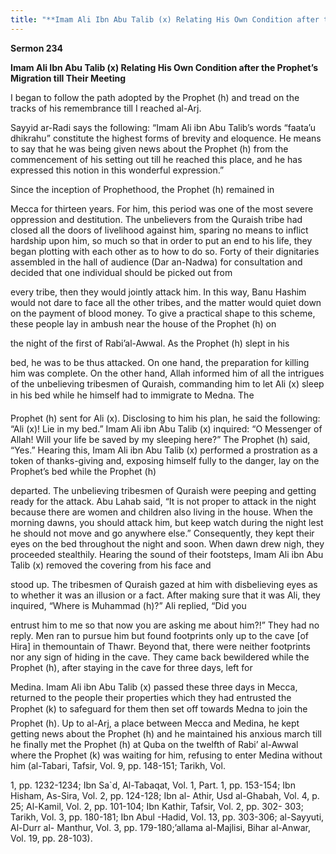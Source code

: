 ```yaml
---
title: "**Imam Ali Ibn Abu Talib (x) Relating His Own Condition after the Prophet’s Migration till Their Meeting**" 
---
```

**Sermon 234**

**Imam Ali Ibn Abu Talib \(x\) Relating His Own Condition after the Prophet’s Migration till Their Meeting**

I began to follow the path adopted by the Prophet \(h\) and tread on the tracks of his remembrance till I reached al\-Arj\.

Sayyid ar\-Radi says the following: “Imam Ali ibn Abu Talib’s words “faata’u dhikrahu” constitute the highest forms of brevity and eloquence\. He means to say that he was being given news about the Prophet \(h\) from the commencement of his setting out till he reached this place, and he has expressed this notion in this wonderful expression\.”

Since the inception of Prophethood, the Prophet \(h\) remained in

Mecca for thirteen years\. For him, this period was one of the most severe oppression and destitution\. The unbelievers from the Quraish tribe had closed all the doors of livelihood against him, sparing no means to inflict hardship upon him, so much so that in order to put an end to his life, they began plotting with each other as to how to do so\. Forty of their dignitaries assembled in the hall of audience \(Dar an\-Nadwa\) for consultation and decided that one individual should be picked out from

<a id="page729"></a>every tribe, then they would jointly attack him\. In this way, Banu Hashim would not dare to face all the other tribes, and the matter would quiet down on the payment of blood money\. To give a practical shape to this scheme, these people lay in ambush near the house of the Prophet \(h\) on

the night of the first of Rabi’al\-Awwal\. As the Prophet \(h\) slept in his

bed, he was to be thus attacked\. On one hand, the preparation for killing him was complete\. On the other hand, Allah informed him of all the intrigues of the unbelieving tribesmen of Quraish, commanding him to let Ali \(x\) sleep in his bed while he himself had to immigrate to Medna\. The

Prophet \(h\) sent for Ali \(x\)\. Disclosing to him his plan, he said the following: “Ali \(x\)\! Lie in my bed\.” Imam Ali ibn Abu Talib \(x\) inquired: “O Messenger of Allah\! Will your life be saved by my sleeping here?” The Prophet \(h\) said, “Yes\.” Hearing this, Imam Ali ibn Abu Talib \(x\) performed a prostration as a token of thanks\-giving and, exposing himself fully to the danger, lay on the Prophet’s bed while the Prophet \(h\)

departed\. The unbelieving tribesmen of Quraish were peeping and getting ready for the attack\. Abu Lahab said, “It is not proper to attack in the night because there are women and children also living in the house\. When the morning dawns, you should attack him, but keep watch during the night lest he should not move and go anywhere else\.” Consequently, they kept their eyes on the bed throughout the night and soon\. When dawn drew nigh, they proceeded stealthily\. Hearing the sound of their footsteps, Imam Ali ibn Abu Talib \(x\) removed the covering from his face and

stood up\. The tribesmen of Quraish gazed at him with disbelieving eyes as to whether it was an illusion or a fact\. After making sure that it was Ali, they inquired, “Where is Muhammad \(h\)?” Ali replied, “Did you

entrust him to me so that now you are asking me about him?\!” They had no reply\. Men ran to pursue him but found footprints only up to the cave \[of Hira\] in themountain of Thawr\. Beyond that, there were neither footprints nor any sign of hiding in the cave\. They came back bewildered while the Prophet \(h\), after staying in the cave for three days, left for

Medina\. Imam Ali ibn Abu Talib \(x\) passed these three days in Mecca, returned to the people their properties which they had entrusted the Prophet \(k\) to safeguard for them then set off towards Medna to join the Prophet \(h\)\. Up to al\-Arj, a place between Mecca and Medina, he kept getting news about the Prophet \(h\) and he maintained his anxious march till he finally met the Prophet \(h\) at Quba on the twelfth of Rabi’ al\-Awwal where the Prophet \(k\) was waiting for him, refusing to enter Medina without him \(al\-Tabari, Tafsir, Vol\. 9, pp\. 148\-151; Tarikh, Vol\.

<a id="page730"></a>1, pp\. 1232\-1234; Ibn Sa\`d, Al\-Tabaqat, Vol\. 1, Part\. 1, pp\. 153\-154; Ibn Hisham, As\-Sira, Vol\. 2, pp\. 124\-128; Ibn al\- Athir, Usd al\-Ghabah, Vol\. 4, p\. 25; Al\-Kamil, Vol\. 2, pp\. 101\-104; Ibn Kathir, Tafsir, Vol\. 2, pp\. 302\- 303; Tarikh, Vol\. 3, pp\. 180\-181; Ibn Abul \-Hadid, Vol\. 13, pp\. 303\-306; al\-Sayyuti, Al\-Durr al\- Manthur, Vol\. 3, pp\. 179\-180;’allama al\-Majlisi, Bihar al\-Anwar, Vol\. 19, pp\. 28\-103\)\.

